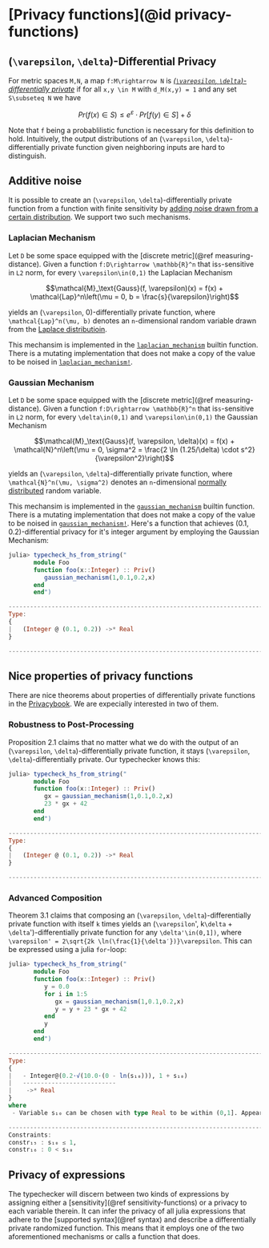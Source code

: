 
# [Privacy functions](@id privacy-functions)



## (``\varepsilon``, ``\delta``)-Differential Privacy
For metric spaces ``M,N``, a map ``f:M\rightarrow N`` is [*(``\varepsilon``, ``\delta``)-differentially private*](https://en.wikipedia.org/wiki/Differential_privacy) if for all ``x,y \in M`` with ``d_M(x,y) = 1`` and any set ``S\subseteq N`` we have
```math
Pr(f(x) \in S) \leq e^{\varepsilon} \cdot Pr[f(y) \in S] + \delta
```
Note that `f` being a probablilistic function is necessary for this definition to hold. Intuitively, the output distributions of an (``\varepsilon``, ``\delta``)-differentially private function given neighboring inputs are hard to distinguish.

## Additive noise
It is possible to create an (``\varepsilon``, ``\delta``)-differentially private function from a function with finite sensitivity by [adding noise drawn from a certain distribution](https://en.wikipedia.org/wiki/Additive_noise_mechanisms). We support two such mechanisms.

### Laplacian Mechanism
Let ``D`` be some space equipped with the [discrete metric](@ref measuring-distance). Given a function ``f:D\rightarrow \mathbb{R}^n`` that is``s``-sensitive in ``L2`` norm, for every ``\varepsilon\in(0,1)`` the Laplacian Mechanism
```math
\mathcal{M}_\text{Gauss}(f, \varepsilon)(x) = f(x) + \mathcal{Lap}^n\left(\mu = 0, b = \frac{s}{\varepsilon}\right)
```
yields an (``\varepsilon``, 0)-differentially private function, where ``\mathcal{Lap}^n(\mu, b)`` denotes an ``n``-dimensional random variable drawn from the [Laplace distributioin](https://en.wikipedia.org/wiki/Laplace_distribution).

This mechansim is implemented in the [`laplacian_mechanism`](@ref) builtin function. There is a mutating implementation that does not make a copy of the value to be noised in [`laplacian_mechanism!`](@ref).


### Gaussian Mechanism
Let ``D`` be some space equipped with the [discrete metric](@ref measuring-distance). Given a function ``f:D\rightarrow \mathbb{R}^n`` that is``s``-sensitive in ``L2`` norm, for every ``\delta\in(0,1)`` and ``\varepsilon\in(0,1)`` the Gaussian Mechanism
```math
\mathcal{M}_\text{Gauss}(f, \varepsilon, \delta)(x) = f(x) + \mathcal{N}^n\left(\mu = 0, \sigma^2 = \frac{2 \ln (1.25/\delta) \cdot s^2}{\varepsilon^2}\right)
```
yields an (``\varepsilon``, ``\delta``)-differentially private function, where ``\mathcal{N}^n(\mu, \sigma^2)`` denotes an ``n``-dimensional [normally distributed](https://en.wikipedia.org/wiki/Normal_distribution) random variable.

This mechansim is implemented in the [`gaussian_mechanism`](@ref) builtin function. There is a mutating implementation that does not make a copy of the value to be noised in [`gaussian_mechanism!`](@ref). Here's a function that achieves (0.1, 0.2)-differential privacy for it's integer argument by employing the Gaussian Mechanism:
```julia
julia> typecheck_hs_from_string("
       module Foo
       function foo(x::Integer) :: Priv()
          gaussian_mechanism(1,0.1,0.2,x)
       end
       end")

---------------------------------------------------------------------------
Type:
{
|   (Integer @ (0.1, 0.2)) ->* Real
}

---------------------------------------------------------------------------
```


## Nice properties of privacy functions
There are nice theorems about properties of differentially private functions in the [Privacybook](https://www.cis.upenn.edu/~aaroth/Papers/privacybook.pdfhttps://www.researchgate.net/publication/225124717_Calibrating_Noise_to_Sensitivity_in_Private_Data_Analysis). We are expecially interested in two of them.

### Robustness to Post-Processing
Proposition 2.1 claims that no matter what we do with the output of an (``\varepsilon``, ``\delta``)-differentially private function, it stays (``\varepsilon``, ``\delta``)-differentially private. Our typechecker knows this:
```julia
julia> typecheck_hs_from_string("
       module Foo
       function foo(x::Integer) :: Priv()
          gx = gaussian_mechanism(1,0.1,0.2,x)
          23 * gx + 42
       end
       end")

---------------------------------------------------------------------------
Type:
{
|   (Integer @ (0.1, 0.2)) ->* Real
}

---------------------------------------------------------------------------
```

### Advanced Composition
Theorem 3.1 claims that composing an (``\varepsilon``, ``\delta``)-differentially private function with itself `k` times yields an (``\varepsilon``', k``\delta`` + ``\delta``')-differentially private function for any ``\delta'\in(0,1])``, where ``\varepsilon' = 2\sqrt{2k \ln(\frac{1}{\delta′})}\varepsilon``. This can be expressed using a julia `for`-loop:

```julia
julia> typecheck_hs_from_string("
       module Foo
       function foo(x::Integer) :: Priv()
          y = 0.0
          for i in 1:5
             gx = gaussian_mechanism(1,0.1,0.2,x)
             y = y + 23 * gx + 42
          end
          y
       end
       end")

---------------------------------------------------------------------------
Type:
{
|   - Integer@(0.2⋅√(10.0⋅(0 - ln(s₁₀))), 1 + s₁₀)
|   --------------------------
|    ->* Real
}
where
 - Variable s₁₀ can be chosen with type Real to be within (0,1]. Appeared in the privacy loop in none: line 5

---------------------------------------------------------------------------
Constraints:
constr₁₅ : s₁₀ ≤ 1,
constr₁₆ : 0 < s₁₀
```

## Privacy of expressions
The typechecker will discern between two kinds of expressions by assigning either a [sensitivity](@ref sensitivity-functions) or a privacy to each variable therein. It can infer the privacy of all julia expressions that adhere to the [supported syntax](@ref syntax) and describe a differentially private randomized function. This means that it employs one of the two aforementioned mechanisms or calls a function that does.
